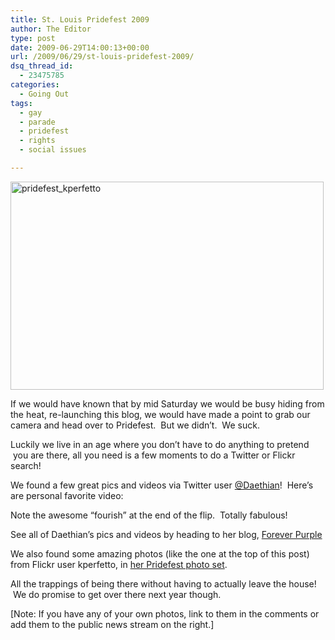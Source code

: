 ```yaml
---
title: St. Louis Pridefest 2009
author: The Editor
type: post
date: 2009-06-29T14:00:13+00:00
url: /2009/06/29/st-louis-pridefest-2009/
dsq_thread_id:
  - 23475785
categories:
  - Going Out
tags:
  - gay
  - parade
  - pridefest
  - rights
  - social issues

---
```

[<img class="aligncenter size-full wp-image-681" title="pridefest_kperfetto" src="http://punchingkitty.com/wp-content/uploads/2009/06/pridefest_kperfetto.png" alt="pridefest_kperfetto" width="501" height="333" srcset="http://media.punchingkitty.com/wordpress/2009/06/pridefest_kperfetto.png 501w, http://media.punchingkitty.com/wordpress/2009/06/pridefest_kperfetto-300x199.png 300w" sizes="(max-width: 501px) 100vw, 501px" />][1]

If we would have known that by mid Saturday we would be busy hiding from the heat, re-launching this blog, we would have made a point to grab our camera and head over to Pridefest.  But we didn&#8217;t.  We suck.

Luckily we live in an age where you don&#8217;t have to do anything to pretend  you are there, all you need is a few moments to do a Twitter or Flickr search!

We found a few great pics and videos via Twitter user [@Daethian][2]!  Here&#8217;s are personal favorite video:



Note the awesome &#8220;fourish&#8221; at the end of the flip.  Totally fabulous!

See all of Daethian&#8217;s pics and videos by heading to her blog, [Forever Purple][3]

We also found some amazing photos (like the one at the top of this post) from Flickr user kperfetto, in [her Pridefest photo set][4].

All the trappings of being there without having to actually leave the house!  We do promise to get over there next year though.

[Note: If you have any of your own photos, link to them in the comments or add them to the public news stream on the right.]

 [1]: http://punchingkitty.com/wp-content/uploads/2009/06/pridefest_kperfetto.png
 [2]: http://twitter.com/Daethian
 [3]: http://www.foreverpurple.com/blog/index.php/pridefest-st-louis
 [4]: http://www.flickr.com/photos/kperfetto/sets/72157610395659213/
